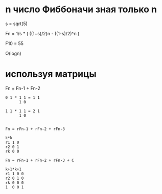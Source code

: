 # n число Фиббоначи зная только n

s = sqrt(5)

Fn = 1/s * ( ((1+s)/2)n - ((1-s)/2)^n )

F10 = 55

O(logn)
# используя матрицы

Fn = Fn-1 + Fn-2

```
0 1 * 1 1 = 1 1
      1 0

1 1 * 1 1 = 2 1
      1 0 


Fn = rFn-1 + rFn-2 + rFn-3

k*k
r1 1 0 
r2 0 1
rk 0 0

Fn = rFn-1 + rFn-2 + rFn-3 + C

k+1*k+1
r1 1 0 0
r2 0 1 0
rk 0 0 0
1  0 0 1

```
